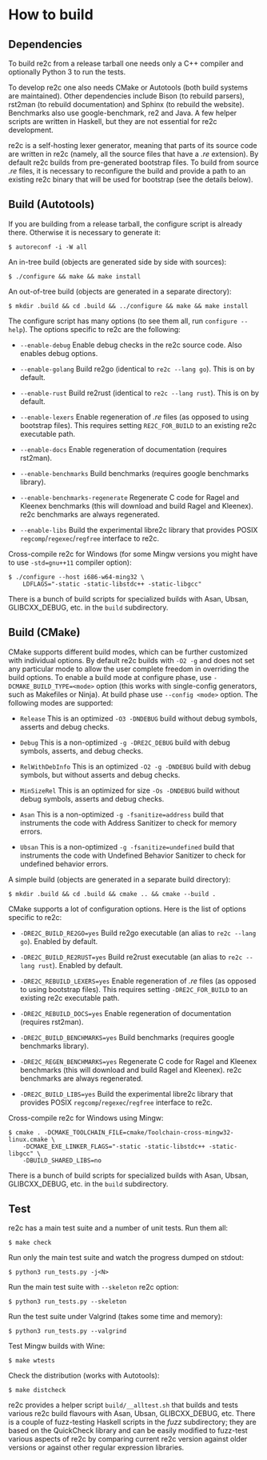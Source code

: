 How to build
============


Dependencies
------------

To build re2c from a release tarball one needs only a C++ compiler and
optionally Python 3 to run the tests.

To develop re2c one also needs CMake or Autotools (both build systems are
maintained). Other dependencies include Bison (to rebuild parsers), rst2man (to
rebuild documentation) and Sphinx (to rebuild the website). Benchmarks also use
google-benchmark, re2 and Java. A few helper scripts are written in Haskell, but
they are not essential for re2c development.

re2c is a self-hosting lexer generator, meaning that parts of its source code
are written in re2c (namely, all the source files that have a *.re* extension).
By default re2c builds from pre-generated bootstrap files. To build from source
*.re* files, it is necessary to reconfigure the build and provide a path to an
existing re2c binary that will be used for bootstrap (see the details below).


Build (Autotools)
-----------------

If you are building from a release tarball, the configure script is already
there. Otherwise it is necessary to generate it:
  ```
  $ autoreconf -i -W all
  ```
An in-tree build (objects are generated side by side with sources):
  ```
  $ ./configure && make && make install
  ```
An out-of-tree build (objects are generated in a separate directory):
  ```
  $ mkdir .build && cd .build && ../configure && make && make install
  ```

The configure script has many options (to see them all, run
`configure --help`). The options specific to re2c are the following:

  * `--enable-debug`
    Enable debug checks in the re2c source code. Also enables debug options.

  * `--enable-golang`
    Build re2go (identical to `re2c --lang go`). This is on by default.

  * `--enable-rust`
    Build re2rust (identical to `re2c --lang rust`). This is on by default.

  * `--enable-lexers`
    Enable regeneration of *.re* files (as opposed to using bootstrap files).
    This requires setting `RE2C_FOR_BUILD` to an existing re2c executable
    path.

  * `--enable-docs`
    Enable regeneration of documentation (requires rst2man).

  * `--enable-benchmarks`
    Build benchmarks (requires google benchmarks library).

  * `--enable-benchmarks-regenerate`
    Regenerate C code for Ragel and Kleenex benchmarks (this will download and
    build Ragel and Kleenex). re2c benchmarks are always regenerated.

  * `--enable-libs`
    Build the experimental libre2c library that provides POSIX
    `regcomp`/`regexec`/`regfree` interface to re2c.


Cross-compile re2c for Windows (for some Mingw versions you might have to use
`-std=gnu++11` compiler option):
  ```
  $ ./configure --host i686-w64-ming32 \
      LDFLAGS="-static -static-libstdc++ -static-libgcc"
  ```

There is a bunch of build scripts for specialized builds with Asan, Ubsan,
GLIBCXX_DEBUG, etc. in the ``build`` subdirectory.


Build (CMake)
-------------

CMake supports different build modes, which can be further customized with
individual options. By default re2c builds with `-O2 -g` and does not set any
particular mode to allow the user complete freedom in overriding the build
options. To enable a build mode at configure phase, use
`-DCMAKE_BUILD_TYPE=<mode>` option (this works with single-config generators,
such as Makefiles or Ninja). At build phase use `--config <mode>` option.
The following modes are supported:

  * `Release`
    This is an optimized `-O3 -DNDEBUG` build without debug symbols, asserts
    and debug checks.

  * `Debug`
    This is a non-optimized `-g -DRE2C_DEBUG` build with debug symbols, asserts,
    and debug checks.

  * `RelWithDebInfo`
    This is an optimized `-O2 -g -DNDEBUG` build with debug symbols, but
    without asserts and debug checks.

  * `MinSizeRel`
    This is an optimized for size `-Os -DNDEBUG` build without debug symbols,
    asserts and debug checks.

  * `Asan`
    This is a non-optimized `-g -fsanitize=address` build that instruments the
    code with Address Sanitizer to check for memory errors.

  * `Ubsan`
    This is a non-optimized `-g -fsanitize=undefined` build that instruments
    the code with Undefined Behavior Sanitizer to check for undefined behavior
    errors.

A simple build (objects are generated in a separate build directory):
  ```
  $ mkdir .build && cd .build && cmake .. && cmake --build .
  ```

CMake supports a lot of configuration options. Here is the list of options
specific to re2c:

  * `-DRE2C_BUILD_RE2GO=yes`
    Build re2go executable (an alias to `re2c --lang go`). Enabled by default.

  * `-DRE2C_BUILD_RE2RUST=yes`
    Build re2rust executable (an alias to `re2c --lang rust`). Enabled by
    default.

  * `-DRE2C_REBUILD_LEXERS=yes`
    Enable regeneration of *.re* files (as opposed to using bootstrap files).
    This requires setting `-DRE2C_FOR_BUILD` to an existing re2c executable
    path.

  * `-DRE2C_REBUILD_DOCS=yes`
    Enable regeneration of documentation (requires rst2man).

  * `-DRE2C_BUILD_BENCHMARKS=yes`
    Build benchmarks (requires google benchmarks library).

  * `-DRE2C_REGEN_BENCHMARKS=yes`
    Regenerate C code for Ragel and Kleenex benchmarks (this will download and
    build Ragel and Kleenex). re2c benchmarks are always regenerated.

  * `-DRE2C_BUILD_LIBS=yes`
    Build the experimental libre2c library that provides POSIX
    `regcomp`/`regexec`/`regfree` interface to re2c.


Cross-compile re2c for Windows using Mingw:
  ```
  $ cmake . -DCMAKE_TOOLCHAIN_FILE=cmake/Toolchain-cross-mingw32-linux.cmake \
      -DCMAKE_EXE_LINKER_FLAGS="-static -static-libstdc++ -static-libgcc" \
      -DBUILD_SHARED_LIBS=no
  ```

There is a bunch of build scripts for specialized builds with Asan, Ubsan,
GLIBCXX_DEBUG, etc. in the ``build`` subdirectory.


Test
----

re2c has a main test suite and a number of unit tests. Run them all:
  ```
  $ make check
  ```
Run only the main test suite and watch the progress dumped on stdout:
  ```
  $ python3 run_tests.py -j<N>
  ```
Run the main test suite with `--skeleton` re2c option:
  ```
  $ python3 run_tests.py --skeleton
  ```
Run the test suite under Valgrind (takes some time and memory):
  ```
  $ python3 run_tests.py --valgrind
  ```
Test Mingw builds with Wine:
  ```
  $ make wtests
  ```
Check the distribution (works with Autotools):
  ```
  $ make distcheck
  ```

re2c provides a helper script `build/__alltest.sh` that builds and tests various
re2c build flavours with Asan, Ubsan, GLIBCXX_DEBUG, etc. There is a couple of
fuzz-testing Haskell scripts in the *fuzz* subdirectory; they are based on the
QuickCheck library and can be easily modified to fuzz-test various aspects of
re2c by comparing current re2c version against older versions or against other
regular expression libraries.
